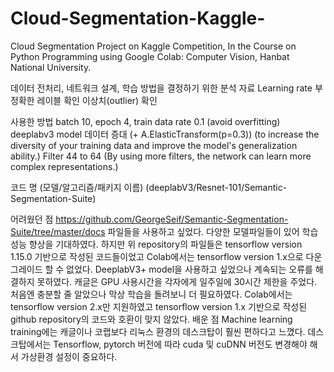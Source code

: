 # Cloud-Segmentation-Kaggle-
Cloud Segmentation Project on Kaggle Competition, In the Course on Python Programming using Google Colab: Computer Vision, Hanbat National University.


데이터 전처리, 네트워크 설계, 학습 방법을 결정하기 위한 분석 자료
Learning rate
부정확한 레이블 확인
이상치(outlier) 확인


사용한 방법
batch 10, epoch 4, train data rate 0.1 (avoid overfitting)
deeplabv3 model
데이터 증대 (+ A.ElasticTransform(p=0.3)) (to increase the diversity of your training data and improve the model's generalization ability.)
Filter 44 to 64 (By using more filters, the network can learn more complex representations.)



코드 명 (모델/알고리즘/패키지 이름)
(deeplabV3/Resnet-101/Semantic-Segmentation-Suite)



어려웠던 점
https://github.com/GeorgeSeif/Semantic-Segmentation-Suite/tree/master/docs 파일들을 사용하고 싶었다. 다양한 모델파일들이 있어 학습 성능 향상을 기대하였다. 하지만 위 repository의 파일들은 tensorflow version 1.15.0 기반으로 작성된 코드들이었고 Colab에서는 tensorflow version 1.x으로 다운그레이드 할 수 없었다. 
DeeplabV3+ model을 사용하고 싶었으나 계속되는 오류를 해결하지 못하였다.
캐글은 GPU 사용시간을 각자에게 일주일에 30시간 제한을 주었다. 처음엔 충분할 줄 알았으나 막상 학습을 돌려보니 더 필요하였다.
Colab에서는 tensorflow version 2.x만 지원하였고 tensorflow version 1.x 기반으로 작성된 github repository의 코드와 호환이 맞지 않았다. 
배운 점
Machine learning training에는 캐글이나 코랩보다 리눅스 환경의 데스크탑이 훨씬 편하다고 느꼈다.
데스크탑에서는 Tensorflow, pytorch 버전에 따라 cuda 및 cuDNN 버전도 변경해야 해서 가상환경 설정이 중요하다.
